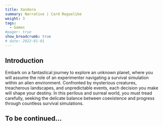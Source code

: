 ```yaml
---
title: Xandora
summary: Narrative | Card Roguelike 
weight: 3
tags:
  - Games
#pager: true
show_breadcrumb: true
# date: 2022-01-01
---
```


## **Introduction**

Embark on a fantastical journey to explore an unknown planet, where you will assume the role of an experimenter navigating a survival simulation within an alien environment. Confronted by mysterious creatures, treacherous landscapes, and unpredictable events, each decision you make will shape your destiny. In this perilous and surreal world, you must tread carefully, seeking the delicate balance between coexistence and progress through countless survival simulations.

## To be continued...
